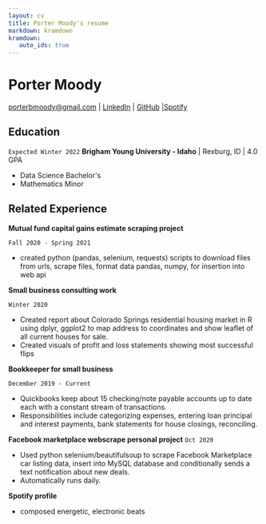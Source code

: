 ```yaml
---
layout: cv
title: Porter Moody's resume
markdown: kramdown
kramdown:
   auto_ids: true
---
```


# Porter Moody

<div id="webaddress">
<a href="porterbmoody@gmail.com">porterbmoody@gmail.com</a>
| <a href="https://www.linkedin.com/in/porter-moody-884635199/">LinkedIn</a>
| <a href="https://github.com/porterbmoody">GitHub</a>
|<a href="https://open.spotify.com/artist/5cPd79HlwskcQGkXXSpgQA?si=xbSpWU33S1yRsxYCHSzEHw">Spotify</a>
</div>

## Education

`Expected Winter 2022`
__Brigham Young University - Idaho__ | Rexburg, ID | 4.0 GPA

- Data Science Bachelor's
- Mathematics Minor

## Related Experience

__Mutual fund capital gains estimate scraping project__

`Fall 2020 - Spring 2021`

- created python (pandas, selenium, requests) scripts to download files from urls, scrape files, format data pandas, numpy, for insertion into web api


__Small business consulting work__

`Winter 2020`

- Created report about Colorado Springs residential housing market in R using dplyr, ggplot2 to map address to coordinates and show leaflet of all current houses for sale. 
- Created visuals of profit and loss statements showing most successful flips

__Bookkeeper for small business__

`December 2019 - Current`

- Quickbooks keep about 15 checking/note payable accounts up to date each with a constant stream of transactions. 
- Responsibilities include categorizing expenses, entering loan principal and interest payments, bank statements for house closings, reconciling. 


__Facebook marketplace webscrape personal project__
`Oct 2020`

- Used python selenium/beautifulsoup to scrape Facebook Marketplace car listing data, insert into MySQL database and conditionally sends a text notification about new deals.
- Automatically runs daily. 

__Spotify profile__
- composed energetic, electronic beats